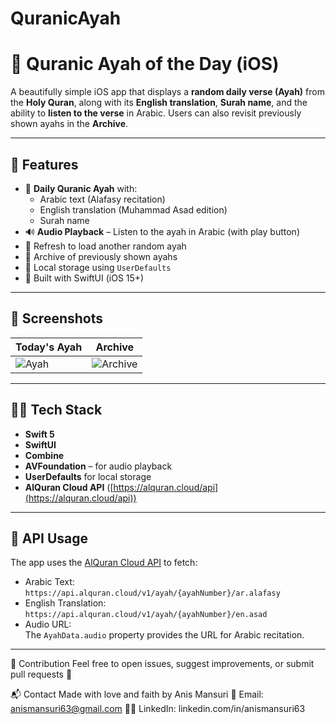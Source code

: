 # QuranicAyah
# 📖 Quranic Ayah of the Day (iOS)

A beautifully simple iOS app that displays a **random daily verse (Ayah)** from the **Holy Quran**, along with its **English translation**, **Surah name**, and the ability to **listen to the verse** in Arabic. Users can also revisit previously shown ayahs in the **Archive**.

---

## 🌟 Features

- 🕋 **Daily Quranic Ayah** with:
  - Arabic text (Alafasy recitation)
  - English translation (Muhammad Asad edition)
  - Surah name
- 🔊 **Audio Playback** – Listen to the ayah in Arabic (with play button)
- 🔁 Refresh to load another random ayah
- 📜 Archive of previously shown ayahs
- 💾 Local storage using `UserDefaults`
- 📱 Built with SwiftUI (iOS 15+)

---

## 📸 Screenshots

| Today's Ayah | Archive |
|--------------|---------|
| ![Ayah](./screenshots/today.png) | ![Archive](./screenshots/archive.png) |

---

## 🧑‍💻 Tech Stack

- **Swift 5**
- **SwiftUI**
- **Combine**
- **AVFoundation** – for audio playback
- **UserDefaults** for local storage
- **AlQuran Cloud API** ([https://alquran.cloud/api](https://alquran.cloud/api))

---

## 🧾 API Usage

The app uses the [AlQuran Cloud API](https://alquran.cloud/api) to fetch:

- Arabic Text:  
  `https://api.alquran.cloud/v1/ayah/{ayahNumber}/ar.alafasy`
- English Translation:  
  `https://api.alquran.cloud/v1/ayah/{ayahNumber}/en.asad`
- Audio URL:  
  The `AyahData.audio` property provides the URL for Arabic recitation.

---

🤲 Contribution
Feel free to open issues, suggest improvements, or submit pull requests 🙌

📬 Contact
Made with love and faith by Anis Mansuri
📧 Email: anismansuri63@gmail.com
🧑‍💼 LinkedIn: linkedin.com/in/anismansuri63


